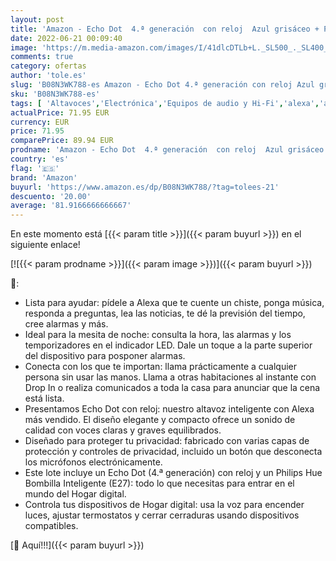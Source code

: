 ```yaml
---
layout: post
title: 'Amazon - Echo Dot  4.ª generación  con reloj  Azul grisáceo + Philips Hue Bombilla Inteligente  E27   compatible con Alexa'
date: 2022-06-21 00:09:40
image: 'https://m.media-amazon.com/images/I/41dlcDTLb+L._SL500_._SL400_.jpg'
comments: true
category: ofertas
author: 'tole.es'
slug: 'B08N3WK788-es Amazon - Echo Dot 4.ª generación con reloj Azul grisáceo +...'
sku: 'B08N3WK788-es'
tags: [ 'Altavoces','Electrónica','Equipos de audio y Hi-Fi','alexa','amazon','hue','philips','🇪🇸', ]
actualPrice: 71.95 EUR
currency: EUR
price: 71.95
comparePrice: 89.94 EUR
prodname: 'Amazon - Echo Dot  4.ª generación  con reloj  Azul grisáceo + Philips Hue Bombilla Inteligente  E27   compatible con Alexa'
country: 'es'
flag: '🇪🇸'
brand: 'Amazon'
buyurl: 'https://www.amazon.es/dp/B08N3WK788/?tag=tolees-21'
descuento: '20.00'
average: '81.9166666666667'
---
```


En este momento está [{{< param title >}}]({{< param buyurl >}}) en el siguiente enlace!

[![{{< param prodname >}}]({{< param image >}})]({{< param buyurl >}})

🔎:

- Lista para ayudar: pídele a Alexa que te cuente un chiste, ponga música, responda a preguntas, lea las noticias, te dé la previsión del tiempo, cree alarmas y más.
- Ideal para la mesita de noche: consulta la hora, las alarmas y los temporizadores en el indicador LED. Dale un toque a la parte superior del dispositivo para posponer alarmas.
- Conecta con los que te importan: llama prácticamente a cualquier persona sin usar las manos. Llama a otras habitaciones al instante con Drop In o realiza comunicados a toda la casa para anunciar que la cena está lista.
- Presentamos Echo Dot con reloj: nuestro altavoz inteligente con Alexa más vendido. El diseño elegante y compacto ofrece un sonido de calidad con voces claras y graves equilibrados.
- Diseñado para proteger tu privacidad: fabricado con varias capas de protección y controles de privacidad, incluido un botón que desconecta los micrófonos electrónicamente.
- Este lote incluye un Echo Dot (4.ª generación) con reloj y un Philips Hue Bombilla Inteligente (E27): todo lo que necesitas para entrar en el mundo del Hogar digital.
- Controla tus dispositivos de Hogar digital: usa la voz para encender luces, ajustar termostatos y cerrar cerraduras usando dispositivos compatibles.

[🛒 Aquí!!!]({{< param buyurl >}})
